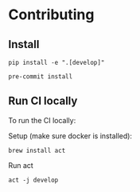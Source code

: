 # Contributing

## Install
```
pip install -e ".[develop]"

pre-commit install
```

## Run CI locally
To run the CI locally:

Setup (make sure docker is installed):
```
brew install act
```

Run act
```
act -j develop
```

